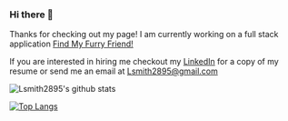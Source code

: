 ### Hi there 👋
  Thanks for checking out my page!
  I am currently working on a full stack application [Find My Furry Friend!](https://github.com/Lsmith2895/FindMyFurryFriend) 
  
  If you are interested in hiring me checkout my [LinkedIn](https://www.linkedin.com/in/logansmith2895/) for a copy of my resume or send me an email at Lsmith2895@gmail.com
  
  
![Lsmith2895's github stats](https://github-readme-stats.vercel.app/api?username=Lsmith2895&show_icons=true&theme=maroongold)

[![Top Langs](https://github-readme-stats.vercel.app/api/top-langs/?username=lsmith2895)](https://github.com/lsmith/github-readme-stats)
